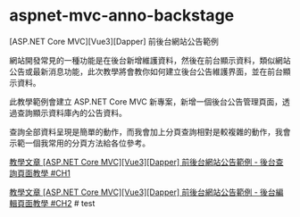 # aspnet-mvc-anno-backstage
[ASP.NET Core MVC][Vue3][Dapper] 前後台網站公告範例

網站開發常見的一種功能是在後台新增維護資料，然後在前台顯示資料，類似網站公告或最新消息功能，此次教學將會教你如何建立後台公告維護界面，並在前台顯示資料。

此教學範例會建立 ASP.NET Core MVC 新專案，新增一個後台公告管理頁面，透過查詢顯示資料庫內的公告資料。

查詢全部資料呈現是簡單的動作，而我會加上分頁查詢相對是較複雜的動作，我會示範一個我常用的分頁方法給各位參考。

[教學文章 [ASP.NET Core MVC][Vue3][Dapper] 前後台網站公告範例 - 後台查詢頁面教學 #CH1](https://blog.hungwin.com.tw/aspnet-mvc-anno-backstage-query/)

[教學文章 [ASP.NET Core MVC][Vue3][Dapper] 前後台網站公告範例 - 後台編輯頁面教學 #CH2](https://blog.hungwin.com.tw/aspnet-mvc-anno-backstage-modify/)
#   t e s t  
 